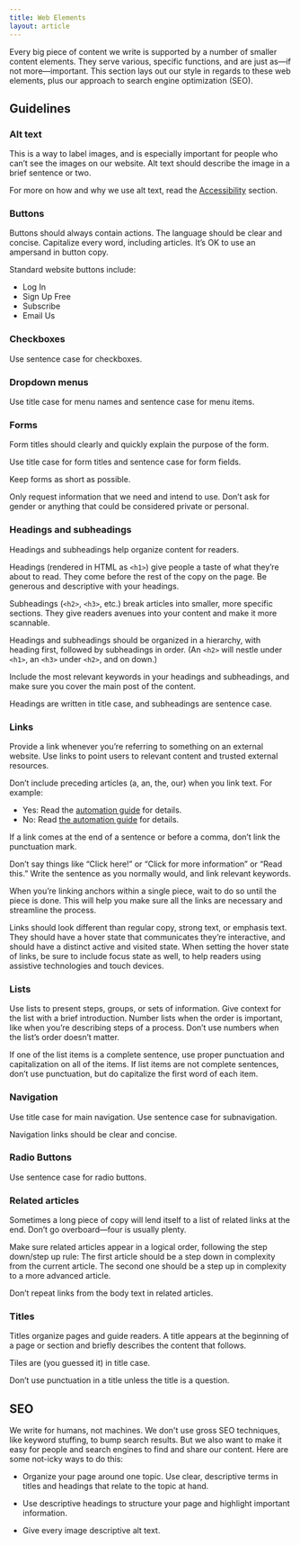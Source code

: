 ```yaml
---
title: Web Elements
layout: article
---
```


Every big piece of content we write is supported by a number of smaller content elements. They serve various, specific functions, and are just as—if not more—important. This section lays out our style in regards to these web elements, plus our approach to search engine optimization (SEO).

## Guidelines

### Alt text

This is a way to label images, and is especially important for people who can’t see the images on our website. Alt text should describe the image in a brief sentence or two.

For more on how and why we use alt text, read the [Accessibility](TK) section.

### Buttons

Buttons should always contain actions. The language should be clear and concise. Capitalize every word, including articles. It’s OK to use an ampersand in button copy.

Standard website buttons include:

- Log In
- Sign Up Free
- Subscribe
- Email Us

### Checkboxes

Use sentence case for checkboxes.

### Dropdown menus

Use title case for menu names and sentence case for menu items.

### Forms

Form titles should clearly and quickly explain the purpose of the form.

Use title case for form titles and sentence case for form fields.

Keep forms as short as possible.

Only request information that we need and intend to use. Don’t ask for gender or anything that could be considered private or personal.

### Headings and subheadings

Headings and subheadings help organize content for readers.

Headings (rendered in HTML as `<h1>`) give people a taste of what they’re about to read. They come before the rest of the copy on the page. Be generous and descriptive with your headings.

Subheadings (`<h2>`, `<h3>`, etc.) break articles into smaller, more specific sections. They give readers avenues into your content and make it more scannable.

Headings and subheadings should be organized in a hierarchy, with heading first, followed by subheadings in order. (An `<h2>` will nestle under `<h1>`, an `<h3>` under `<h2>`, and on down.)

Include the most relevant keywords in your headings and subheadings, and make sure you cover the main post of the content.

Headings are written in title case, and subheadings are sentence case.

### Links

Provide a link whenever you’re referring to something on an external website. Use links to point users to relevant content and trusted external resources.

Don’t include preceding articles (a, an, the, our) when you link text. For example:

- Yes: Read the [automation guide](link) for details.
- No: Read [the automation guide](link) for details.

If a link comes at the end of a sentence or before a comma, don’t link the punctuation mark.

Don’t say things like “Click here!” or “Click for more information” or “Read this.” Write the sentence as you normally would, and link relevant keywords.

When you’re linking anchors within a single piece, wait to do so until the piece is done. This will help you make sure all the links are necessary and streamline the process.

Links should look different than regular copy, strong text, or emphasis text. They should have a hover state that communicates they’re interactive, and should have a distinct active and visited state. When setting the hover state of links, be sure to include focus state as well, to help readers using assistive technologies and touch devices.

### Lists

Use lists to present steps, groups, or sets of information. Give context for the list with a brief introduction. Number lists when the order is important, like when you’re describing steps of a process. Don’t use numbers when the list’s order doesn’t matter. 

If one of the list items is a complete sentence, use proper punctuation and capitalization on all of the items. If list items are not complete sentences, don’t use punctuation, but do capitalize the first word of each item.

### Navigation

Use title case for main navigation. Use sentence case for subnavigation.

Navigation links should be clear and concise.

### Radio Buttons

Use sentence case for radio buttons.

### Related articles

Sometimes a long piece of copy will lend itself to a list of related links at the end. Don’t go overboard—four is usually plenty.

Make sure related articles appear in a logical order, following the step down/step up rule: The first article should be a step down in complexity from the current article. The second one should be a step up in complexity to a more advanced article.

Don’t repeat links from the body text in related articles.

### Titles

Titles organize pages and guide readers. A title appears at the beginning of a page or section and briefly describes the content that follows.

Tiles are (you guessed it) in title case.

Don’t use punctuation in a title unless the title is a question.

## SEO

We write for humans, not machines. We don't use gross SEO techniques, like keyword stuffing, to bump search results. But we also want to make it easy for people and search engines to find and share our content. Here are some not-icky ways to do this:

* Organize your page around one topic. Use clear, descriptive terms in titles and headings that relate to the topic at hand.

* Use descriptive headings to structure your page and highlight important information.

* Give every image descriptive alt text.

